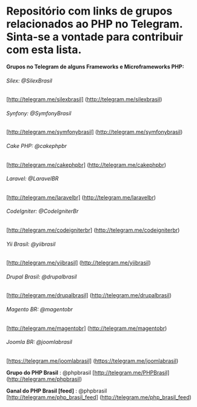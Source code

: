 # Repositório com links de grupos relacionados ao PHP  no Telegram. Sinta-se a vontade para contribuir com esta lista.


 **Grupos no Telegram de alguns Frameworks e Microframeworks PHP:** 

###### Sílex: @SilexBrasil
[http://telegram.me/silexbrasil]
(http://telegram.me/silexbrasil)


###### Synfony: @SymfonyBrasil
[http://telegram.me/symfonybrasil]
(http://telegram.me/symfonybrasil)


###### Cake PHP: @cakephpbr
[http://telegram.me/cakephpbr]
(http://telegram.me/cakephpbr)


###### Laravel: @LaravelBR
[http://telegram.me/laravelbr]
(http://telegram.me/laravelbr)


###### CodeIgniter: @CodeIgniterBr
[http://telegram.me/codeigniterbr]
(http://telegram.me/codeigniterbr)



###### Yii Brasil: @yiibrasil
[http://telegram.me/yiibrasil]
(http://telegram.me/yiibrasil)



###### Drupal Brasil: @drupalbrasil
[http://telegram.me/drupalbrasil]
(http://telegram.me/drupalbrasil)


###### Magento BR: @magentobr
[http://telegram.me/magentobr]
(http://telegram.me/magentobr)

###### Joomla BR: @joomlabrasil
[https://telegram.me/joomlabrasil]
(https://telegram.me/joomlabrasil) 


 **Grupo do PHP Brasil** : @phpbrasil 
 [http://telegram.me/PHPBrasil]
 (http://telegram.me/phpbrasil) 
 
 **Ganal do PHP Brasil [feed]** : @phpbrasil 
 [http://telegram.me/php_brasil_feed]
 (http://telegram.me/php_brasil_feed)
